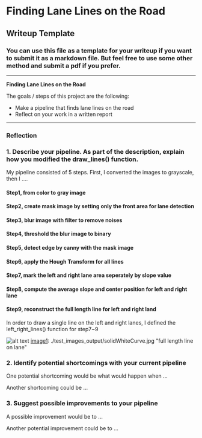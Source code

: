 # **Finding Lane Lines on the Road** 

## Writeup Template

### You can use this file as a template for your writeup if you want to submit it as a markdown file. But feel free to use some other method and submit a pdf if you prefer.

---

**Finding Lane Lines on the Road**

The goals / steps of this project are the following:
* Make a pipeline that finds lane lines on the road
* Reflect on your work in a written report


[//]: # (Image References)

[image1]: ./examples/grayscale.jpg "grayimage"

---

### Reflection

### 1. Describe your pipeline. As part of the description, explain how you modified the draw_lines() function.

My pipeline consisted of 5 steps. First, I converted the images to grayscale, then I .... 

#### Step1, from color to gray image
#### Step2, create mask image by setting only the front area for lane detection
#### Step3, blur image with filter to remove noises 
#### Step4, threshold the blur image to binary
#### Step5, detect edge by canny with the mask image
#### Step6, apply the Hough Transform for all lines
#### Step7, mark the left and right lane area seperately by slope value
#### Step8, compute the average slope and center position for left and right lane
#### Step9, reconstruct the full length line for left and right land

In order to draw a single line on the left and right lanes, I defined the left_right_lines() function for step7~9

![alt text][image1]
[image1]: ./test_images_output/solidWhiteCurve.jpg "full length line on lane"


### 2. Identify potential shortcomings with your current pipeline


One potential shortcoming would be what would happen when ... 

Another shortcoming could be ...


### 3. Suggest possible improvements to your pipeline

A possible improvement would be to ...

Another potential improvement could be to ...
